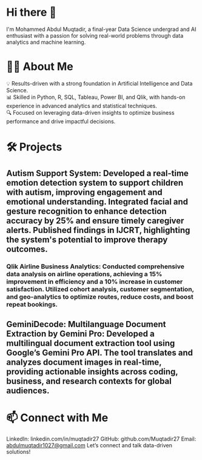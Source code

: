 # Hi there 👋
I'm Mohammed Abdul Muqtadir, a final-year Data Science undergrad and AI enthusiast with a passion for solving real-world problems through data analytics and machine learning.   

# 👨‍💻 About Me
💡 Results-driven with a strong foundation in Artificial Intelligence and Data Science.    
📊 Skilled in Python, R, SQL, Tableau, Power BI, and Qlik, with hands-on experience in advanced analytics and statistical techniques.   
🔍 Focused on leveraging data-driven insights to optimize business performance and drive impactful decisions.   
# 🛠️ Projects
## Autism Support System: Developed a real-time emotion detection system to support children with autism, improving engagement and emotional understanding. Integrated facial and gesture recognition to enhance detection accuracy by 25% and ensure timely caregiver alerts. Published findings in IJCRT, highlighting the system's potential to improve therapy outcomes.       

### Qlik Airline Business Analytics: Conducted comprehensive data analysis on airline operations, achieving a 15% improvement in efficiency and a 10% increase in customer satisfaction. Utilized cohort analysis, customer segmentation, and geo-analytics to optimize routes, reduce costs, and boost repeat bookings.       

## GeminiDecode: Multilanguage Document Extraction by Gemini Pro: Developed a multilingual document extraction tool using Google’s Gemini Pro API. The tool translates and analyzes document images in real-time, providing actionable insights across coding, business, and research contexts for global audiences.    

# 📫 Connect with Me
LinkedIn: linkedin.com/in/muqtadir27
GitHub: github.com/Muqtadir27
Email: abdulmuqtadir1027@gmail.com
Let’s connect and talk data-driven solutions!

